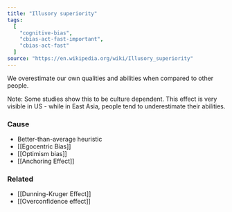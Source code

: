 ```yaml
---
title: "Illusory superiority"
tags:
  [
    "cognitive-bias",
    "cbias-act-fast-important",
    "cbias-act-fast"
  ]
source: "https://en.wikipedia.org/wiki/Illusory_superiority"
---
```


We overestimate our own qualities and abilities when compared to other people. 

Note: Some studies show this to be culture dependent. This effect is very visible in US - while in East Asia, people tend to underestimate their abilities.

### Cause

- Better-than-average heuristic
- [[Egocentric Bias]]
- [[Optimism bias]]
- [[Anchoring Effect]]

### Related

- [[Dunning-Kruger Effect]]
- [[Overconfidence effect]]
